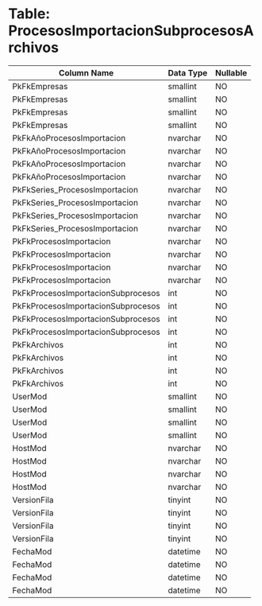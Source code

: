 # Table: ProcesosImportacionSubprocesosArchivos

| Column Name | Data Type | Nullable |
|-------------|-----------|----------|
| PkFkEmpresas | smallint | NO |
| PkFkEmpresas | smallint | NO |
| PkFkEmpresas | smallint | NO |
| PkFkEmpresas | smallint | NO |
| PkFkAñoProcesosImportacion | nvarchar | NO |
| PkFkAñoProcesosImportacion | nvarchar | NO |
| PkFkAñoProcesosImportacion | nvarchar | NO |
| PkFkAñoProcesosImportacion | nvarchar | NO |
| PkFkSeries_ProcesosImportacion | nvarchar | NO |
| PkFkSeries_ProcesosImportacion | nvarchar | NO |
| PkFkSeries_ProcesosImportacion | nvarchar | NO |
| PkFkSeries_ProcesosImportacion | nvarchar | NO |
| PkFkProcesosImportacion | nvarchar | NO |
| PkFkProcesosImportacion | nvarchar | NO |
| PkFkProcesosImportacion | nvarchar | NO |
| PkFkProcesosImportacion | nvarchar | NO |
| PkFkProcesosImportacionSubprocesos | int | NO |
| PkFkProcesosImportacionSubprocesos | int | NO |
| PkFkProcesosImportacionSubprocesos | int | NO |
| PkFkProcesosImportacionSubprocesos | int | NO |
| PkFkArchivos | int | NO |
| PkFkArchivos | int | NO |
| PkFkArchivos | int | NO |
| PkFkArchivos | int | NO |
| UserMod | smallint | NO |
| UserMod | smallint | NO |
| UserMod | smallint | NO |
| UserMod | smallint | NO |
| HostMod | nvarchar | NO |
| HostMod | nvarchar | NO |
| HostMod | nvarchar | NO |
| HostMod | nvarchar | NO |
| VersionFila | tinyint | NO |
| VersionFila | tinyint | NO |
| VersionFila | tinyint | NO |
| VersionFila | tinyint | NO |
| FechaMod | datetime | NO |
| FechaMod | datetime | NO |
| FechaMod | datetime | NO |
| FechaMod | datetime | NO |
